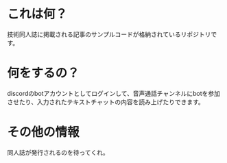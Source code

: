 # これは何？

技術同人誌に掲載される記事のサンプルコードが格納されているリポジトリです。

# 何をするの？

discordのbotアカウントとしてログインして、音声通話チャンネルにbotを参加させたり、入力されたテキストチャットの内容を読み上げたりできます。

# その他の情報

同人誌が発行されるのを待ってくれ。